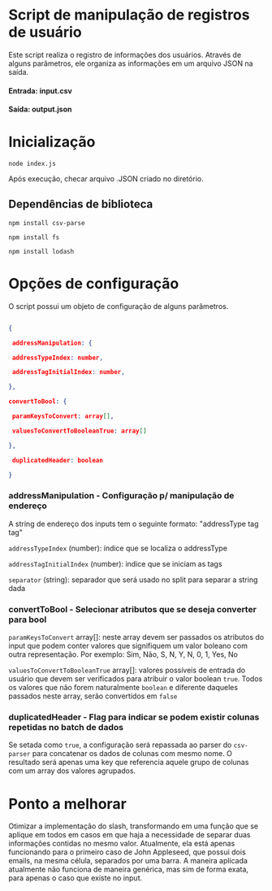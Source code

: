 # Script de manipulação de registros de usuário
Este script realiza o registro de informações dos usuários. Através de alguns parâmetros, ele organiza
as informações em um arquivo JSON na saída.
#### Entrada: input.csv
#### Saída:  output.json
# Inicialização

    node index.js
Após execução, checar arquivo .JSON criado no diretório.
## Dependências de biblioteca

    npm install csv-parse

    npm install fs

    npm install lodash
    
# Opções de configuração

O script possui um objeto de configuração de alguns parâmetros.

```JSON

{

 addressManipulation: {

 addressTypeIndex: number,

 addressTagInitialIndex: number,

},

convertToBool: {

 paramKeysToConvert: array[],

 valuesToConvertToBooleanTrue: array[]

},

 duplicatedHeader: boolean

}

```

  

### addressManipulation - Configuração p/ manipulação de endereço

A string de endereço dos inputs tem o seguinte formato: "addressType tag tag"

  

`addressTypeIndex` (number): índice que se localiza o addressType

  

`addressTagInitialIndex` (number): indice que se iniciam as tags

  

`separator` (string): separador que será usado no split para separar a string dada

  
  

### convertToBool - Selecionar atributos que se deseja converter para bool

  

`paramKeysToConvert` array[]: neste array devem ser passados os atributos do input que podem conter valores que signifiquem um valor boleano com outra representação. Por exemplo: Sim, Não, S, N, Y, N, 0, 1, Yes, No

  

`valuesToConvertToBooleanTrue` array[]: valores possíveis de entrada do usuário que devem ser verificados para atribuir o valor boolean `true`. Todos os valores que não forem naturalmente `boolean` e diferente daqueles passados neste array, serão convertidos em `false`

  

### duplicatedHeader - Flag para indicar se podem existir colunas repetidas no batch de dados

Se setada como `true`, a configuração será repassada ao parser do `csv-parser` para concatenar os dados de colunas com mesmo nome. O resultado será apenas uma key que referencia aquele grupo de colunas com um array dos valores agrupados.

# Ponto a melhorar
Otimizar a implementação do slash, transformando em uma função que se aplique em todos em casos em que haja a necessidade de separar duas informações contidas no mesmo valor. Atualmente, ela está apenas funcionando para o primeiro caso de John Appleseed, que possui dois emails, na mesma célula, separados por uma barra. A maneira aplicada atualmente não funciona de maneira genérica, mas sim de forma exata, para apenas o caso que existe no input. 
